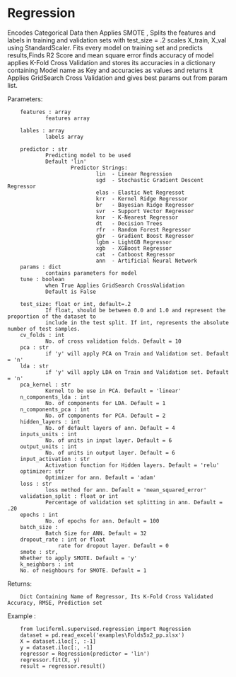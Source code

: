 
# Regression

Encodes Categorical Data then Applies SMOTE , Splits the features and labels in training and validation sets with test_size = .2
scales X_train, X_val using StandardScaler.
Fits every model on training set and predicts results,Finds R2 Score and mean square error
finds accuracy of model applies K-Fold Cross Validation
and stores its accuracies in a dictionary containing Model name as Key and accuracies as values and returns it
Applies GridSearch Cross Validation and gives best params out from param list.

Parameters:

        features : array 
                features array

        lables : array
                labels array

        predictor : str
                Predicting model to be used
                Default 'lin'
                        Predictor Strings:
                                lin  - Linear Regression
                                sgd  - Stochastic Gradient Descent Regressor
                                elas - Elastic Net Regressot
                                krr  - Kernel Ridge Regressor
                                br   - Bayesian Ridge Regressor
                                svr  - Support Vector Regressor
                                knr  - K-Nearest Regressor
                                dt   - Decision Trees
                                rfr  - Random Forest Regressor
                                gbr  - Gradient Boost Regressor
                                lgbm - LightGB Regressor
                                xgb  - XGBoost Regressor
                                cat  - Catboost Regressor
                                ann  - Artificial Neural Network
        params : dict
                contains parameters for model
        tune : boolean  
                when True Applies GridSearch CrossValidation   
                Default is False

        test_size: float or int, default=.2
                If float, should be between 0.0 and 1.0 and represent the proportion of the dataset to 
                include in the test split. If int, represents the absolute number of test samples. 
        cv_folds : int
                No. of cross validation folds. Default = 10
        pca : str
                if 'y' will apply PCA on Train and Validation set. Default = 'n'
        lda : str
                if 'y' will apply LDA on Train and Validation set. Default = 'n'
        pca_kernel : str
                Kernel to be use in PCA. Default = 'linear'
        n_components_lda : int
                No. of components for LDA. Default = 1
        n_components_pca : int
                No. of components for PCA. Default = 2
        hidden_layers : int
                No. of default layers of ann. Default = 4
        inputs_units : int
                No. of units in input layer. Default = 6
        output_units : int
                No. of units in output layer. Default = 6
        input_activation : str 
                Activation function for Hidden layers. Default = 'relu'
        optimizer: str
                Optimizer for ann. Default = 'adam'
        loss : str
                loss method for ann. Default = 'mean_squared_error'
        validation_split : float or int
                Percentage of validation set splitting in ann. Default = .20
        epochs : int
                No. of epochs for ann. Default = 100
        batch_size :
                Batch Size for ANN. Default = 32 
        dropout_rate : int or float
                    rate for dropout layer. Default = 0 
        smote : str,
        Whether to apply SMOTE. Default = 'y'
        k_neighbors : int
        No. of neighbours for SMOTE. Default = 1 

Returns:

        Dict Containing Name of Regressor, Its K-Fold Cross Validated Accuracy, RMSE, Prediction set

Example :

        from luciferml.supervised.regression import Regression
        dataset = pd.read_excel('examples\Folds5x2_pp.xlsx')
        X = dataset.iloc[:, :-1]
        y = dataset.iloc[:, -1]
        regressor = Regression(predictor = 'lin')
        regressor.fit(X, y)
        result = regressor.result()
